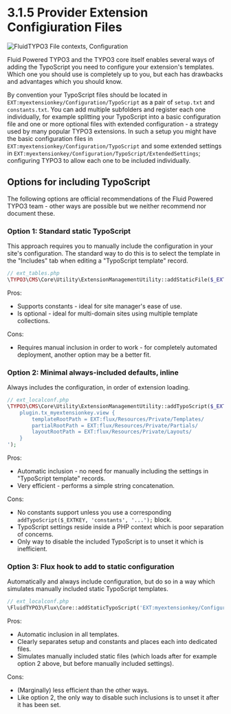 3.1.5 Provider Extension Configiuration Files
=============================================

![FluidTYPO3 File contexts, Configuration](../Images/FileContext/Configuration.svgz)

Fluid Powered TYPO3 and the TYPO3 core itself enables several ways of adding the TypoScript you need to configure your extension's templates. Which one you should use is completely up to you, but each has drawbacks and advantages which you should know.

By convention your TypoScript files should be located in `EXT:myextensionkey/Configuration/TypoScript` as a pair of `setup.txt` and `constants.txt`. You can add multiple subfolders and register each one individually, for example splitting your TypoScript into a basic configuration file and one or more optional files with extended configuration - a strategy used by many popular TYPO3 extensions. In such a setup you might have the basic configuration files in `EXT:myextensionkey/Configuration/TypoScript` and some extended settings in `EXT:myextensionkey/Configuration/TypoScript/ExtendedSettings`; configuring TYPO3 to allow each one to be included individually.

## Options for including TypoScript

The following options are official recommendations of the Fluid Powered TYPO3 team - other ways are possible but we neither recommend nor document these.

### Option 1: Standard static TypoScript

This approach requires you to manually include the configuration in your site's configuration. The standard way to do this is to select the template in the "Includes" tab when editing a "TypoScript template" record.

```php
// ext_tables.php
\TYPO3\CMS\Core\Utility\ExtensionManagementUtility::addStaticFile($_EXTKEY, 'Configuration/TypoScript', 'My settings');
```

Pros:

* Supports constants - ideal for site manager's ease of use.
* Is optional - ideal for multi-domain sites using multiple template collections.

Cons:

* Requires manual inclusion in order to work - for completely automated deployment, another option may be a better fit.

### Option 2: Minimal always-included defaults, inline

Always includes the configuration, in order of extension loading.

```php
// ext_localconf.php
\TYPO3\CMS\Core\Utility\ExtensionManagementUtility::addTypoScript($_EXTKEY, 'setup', '
	plugin.tx_myextensionkey.view {
		templateRootPath = EXT:flux/Resources/Private/Templates/
		partialRootPath = EXT:flux/Resources/Private/Partials/
		layoutRootPath = EXT:flux/Resources/Private/Layouts/
	}
');

```

Pros:

* Automatic inclusion - no need for manually including the settings in "TypoScript template" records.
* Very efficient - performs a simple string concatenation.

Cons:

* No constants support unless you use a corresponding `addTypoScript($_EXTKEY, 'constants', '...');` block.
* TypoScript settings reside inside a PHP context which is poor separation of concerns.
* Only way to disable the included TypoScript is to unset it which is inefficient.

### Option 3: Flux hook to add to static configuration

Automatically and always include configuration, but do so in a way which simulates manually included static TypoScript templates.

```php
// ext_localconf.php
\FluidTYPO3\Flux\Core::addStaticTypoScript('EXT:myextensionkey/Configuration/TypoScript/');
```

Pros:

* Automatic inclusion in all templates.
* Clearly separates setup and constants and places each into dedicated files.
* Simulates manually included static files (which loads after for example option 2 above, but before manually included settings).

Cons:

* (Marginally) less efficient than the other ways.
* Like option 2, the only way to disable such inclusions is to unset it after it has been set.
